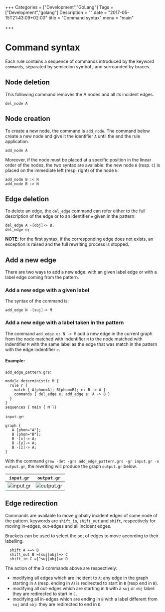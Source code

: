 +++
Categories = ["Development","GoLang"]
Tags = ["Development","golang"]
Description = ""
date = "2017-05-15T21:43:09+02:00"
title = "Command syntax"
menu = "main"

+++

# Command syntax
Each rule contains a sequence of commands introduced by the keyword `commands`, separated by semicolon symbol ; and surrounded by braces.

## Node deletion
This following command removes the A nodes and all its incident edges.
~~~grew
del_node A
~~~

## Node creation
To create a new node, the command is `add_node`.
The command below create a new node and give it the identifier `A` until the end the rule application.

~~~grew
add_node A
~~~

Moreover, if the node must be placed at a specific position in the linear order of the nodes, the two syntax are available: the new node `B` (resp. `C`) is placed on the immediate left (resp. right) of the node `N`.
~~~grew
add_node B :< N
add_node B :> N
~~~

## Edge deletion
To delete an edge, the `del_edge` command can refer either to the full description of the edge or to an identifier `e` given in the pattern:

~~~grew
del_edge A -[obj]-> B;
del_edge e;
~~~

**NOTE**: for the first syntax, if the corresponding edge does not exists, an exception is raised and the full rewriting process is stopped.

## Add a new edge
There are two ways to add a new edge: with an given label edge or with a label edge coming from the pattern.

### Add a new edge with a given label
The syntax of the command is:
~~~grew
add_edge N -[suj]-> M
~~~

### Add a new edge with a label taken in the pattern
The command `add_edge e: N -> M` add a new edge in the current graph from the node matched with indentifier `N` to the node matched with indentifier `M` with the same label as the edge that was match in the pattern with the edge indentifier `e`.

#### Example:
`add_edge_pattern.grs`:
~~~grew
module deterministic M {
  rule r {
    match { A[phon=A]; B[phon=B]; e: B -> A }
    commands { del_edge e; add_edge e: A -> B }
  }
}
sequences { main { M }}
~~~

`input.gr`:
~~~grew
graph {
   A [phon="A"];
   B [phon="B"];
   B -[x]-> A;
   B -[y]-> A;
   B -[z]-> A;
}
~~~

With the command `grew -det -grs add_edge_pattern.grs -gr input.gr -o output.gr`, the rewriting will produce the graph `output.gr` below.

| `input.gr` | `output.gr` |
|:---:|:---:|
| ![input.gr](/examples/add_edge_pattern/in.svg) | ![output.gr](/examples/add_edge_pattern/out.svg) |

## Edge redirection
Commands are available to move globally incident edges of some node of the pattern.
keywords are `shift_in`, `shift_out` and `shift`, respectively for moving in-edges, out-edges and all incident edges.

Brackets can be used to select the set of edges to move according to their labelling.

~~~grew
  shift A ==> B
  shift_out B =[suj|obj]=> C
  shift_in C =[^suj|obj]=> D
~~~

The action of the 3 commands above are respectively:

  * modifying all edges which are incident to `A`: any edge in the graph starting in `A` (resp. ending in `A`) is redirected to start in `B` (resp end in `B`).
  * modifying all out-edges which are starting in `B` with a `suj` or `obj` label: they are redirected to start in `C`.
  * modifying all in-edges which are ending in `B` with a label different from `suj` and `obj`: they are redirected to end in `D`.



